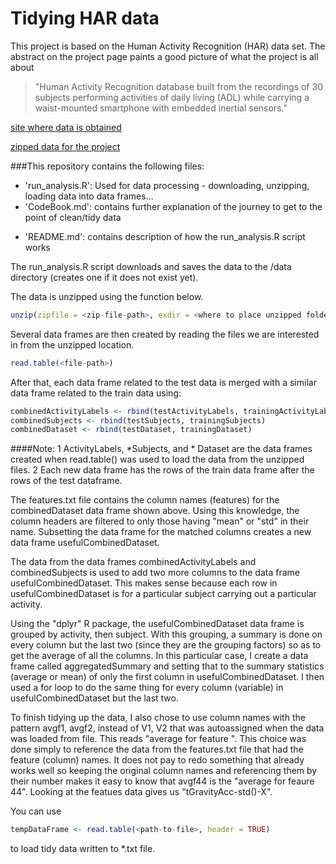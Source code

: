 
# Tidying HAR data

This project is based on the Human Activity Recognition (HAR) data set. The abstract on the project page paints a good picture of what the project is all about
> "Human Activity Recognition database built from the recordings of 30 subjects performing activities of daily living (ADL) 
> while carrying a waist-mounted smartphone with embedded inertial sensors."

[site where data is obtained](http://archive.ics.uci.edu/ml/datasets/Human+Activity+Recognition+Using+Smartphones)

[zipped data for the project](https://d396qusza40orc.cloudfront.net/getdata%2Fprojectfiles%2FUCI%20HAR%20Dataset.zip)



###This repository contains the following files:

* 'run_analysis.R': Used for data processing - downloading, unzipping, loading data into data frames...
* 'CodeBook.md': contains further explanation of the journey to get to the point of clean/tidy data
+ 'README.md': contains description of how the run_analysis.R script works


The run_analysis.R script downloads and saves the data to the /data directory (creates one if it does not exist yet).

The data is unzipped using the function below. 
```R
unzip(zipfile = <zip-file-path>, exdir = <where to place unzipped folder and/or files>)
```

Several data frames are then created by reading the files we are interested in from the unzipped location. 
```R
read.table(<file-path>)
```

After that, each data frame related to the test data is merged with a similar data frame related to the train data using: 
```R
combinedActivityLabels <- rbind(testActivityLabels, trainingActivityLabels)
combinedSubjects <- rbind(testSubjects, trainingSubjects)
combinedDataset <- rbind(testDataset, trainingDataset)
```

####Note: 
1 ActivityLabels, *Subjects, and * Dataset are the data frames created when read.table() was used to load the data from the unzipped files.
2 Each new data frame has the rows of the train data frame after the rows of the test dataframe.


The features.txt file contains the column names (features) for the combinedDataset data frame shown above. Using this knowledge, the column headers are filtered to only those having "mean" or "std" in their name.
Subsetting the data frame for the matched columns creates a new data frame usefulCombinedDataset.

The data from the data frames combinedActivityLabels and combinedSubjects is used to add two more columns to the data frame usefulCombinedDataset. This makes sense because each row in usefulCombinedDataset is for a particular subject carrying out a particular activity.

Using the "dplyr" R package, the usefulCombinedDataset data frame is grouped by activity, then subject. With this grouping, a summary is done on every column but the last two (since they are the grouping factors) so as to get the average of all the columns.
In this particular case, I create a data frame called aggregatedSummary and setting that to the summary statistics (average or mean) of only the first column in usefulCombinedDataset. I then used a for loop to do the same thing for every column (variable) in usefulCombinedDataset but the last two.

To finish tidying up the data, I also chose to use column names with the pattern avgf1, avgf2, instead of V1, V2 that was autoassigned when the data was loaded from file. This reads "average for feature <number>". This choice was done simply to reference the data from the features.txt file that had the feature (column) names.
It does not pay to redo something that already works well so keeping the original column names and referencing them by their number makes it easy to know that avgf44 is the "average for feaure 44". Looking at the featues data gives us "tGravityAcc-std()-X".



You can use 
```R
tempDataFrame <- read.table(<path-to-file>, header = TRUE)
```
to load tidy data written to *.txt file.





